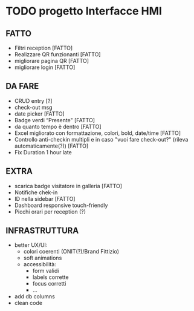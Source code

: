 # TODO progetto Interfacce HMI

## FATTO

+ Filtri reception [FATTO]
+ Realizzare QR funzionanti [FATTO]
+ migliorare pagina QR [FATTO]
+ migliorare login [FATTO]

## DA FARE

+ CRUD entry [?]
+ check-out msg
+ date picker [FATTO]
+ Badge verdi “Presente" [FATTO]
+ da quanto tempo è dentro [FATTO]
+ Excel migliorato con formattazione, colori, bold, date/time [FATTO]
+ Controllo anti-checkin multipli e in caso "vuoi fare check-out?" (rileva automaticamente(?)) [FATTO]
+ Fix Duration 1 hour late

## EXTRA

+ scarica badge visitatore in galleria [FATTO]
+ Notifiche chek-in
+ ID nella sidebar [FATTO]
+ Dashboard responsive touch-friendly
+ Picchi orari per reception (?)

## INFRASTRUTTURA

+ better UX/UI:
  + colori coerenti (ONIT(?)/Brand Fittizio)
  + soft animations
  + accessibilità:
	+ form validi
	+ labels corrette
	+ focus corretti
	+ ...
+ add db columns
+ clean code
